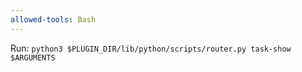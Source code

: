 ```yaml
---
allowed-tools: Bash
---
```


Run: `python3 $PLUGIN_DIR/lib/python/scripts/router.py task-show $ARGUMENTS`
